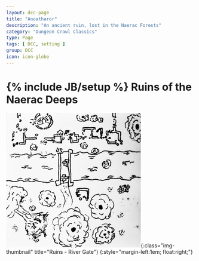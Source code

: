 ```yaml
---
layout: dcc-page
title: "Anoatharor"
description: "An ancient ruin, lost in the Naerac Forests"
category: "Dungeon Crawl Classics"
type: Page
tags: [ DCC, setting ]
group: DCC
icon: icon-globe
---
```

{% include JB/setup %}
Ruins of the Naerac Deeps
==========

![River Gate][rivergate]{:class="img-thumbnail" title="Ruins - River Gate"}
{:style="margin-left:1em; float:right;"}

[rivergate]: /assets/img/ruins-river-gate.jpg
